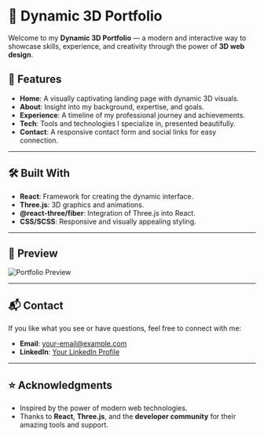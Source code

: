 # 🌟 Dynamic 3D Portfolio  

Welcome to my **Dynamic 3D Portfolio** — a modern and interactive way to showcase skills, experience, and creativity through the power of **3D web design**.  

## 🚀 Features  
- **Home**: A visually captivating landing page with dynamic 3D visuals.  
- **About**: Insight into my background, expertise, and goals.  
- **Experience**: A timeline of my professional journey and achievements.  
- **Tech**: Tools and technologies I specialize in, presented beautifully.  
- **Contact**: A responsive contact form and social links for easy connection.  

---

## 🛠️ Built With  
- **React**: Framework for creating the dynamic interface.  
- **Three.js**: 3D graphics and animations.  
- **@react-three/fiber**: Integration of Three.js into React.  
- **CSS/SCSS**: Responsive and visually appealing styling.  

---

## 📸 Preview  
![Portfolio Preview](link-to-preview-image-or-gif)

---

## 📬 Contact  
If you like what you see or have questions, feel free to connect with me:  
- **Email**: [your-email@example.com](mailto:your-email@example.com)  
- **LinkedIn**: [Your LinkedIn Profile](https://linkedin.com/in/yourprofile)  

---

## ⭐ Acknowledgments  
- Inspired by the power of modern web technologies.  
- Thanks to **React**, **Three.js**, and the **developer community** for their amazing tools and support.  
